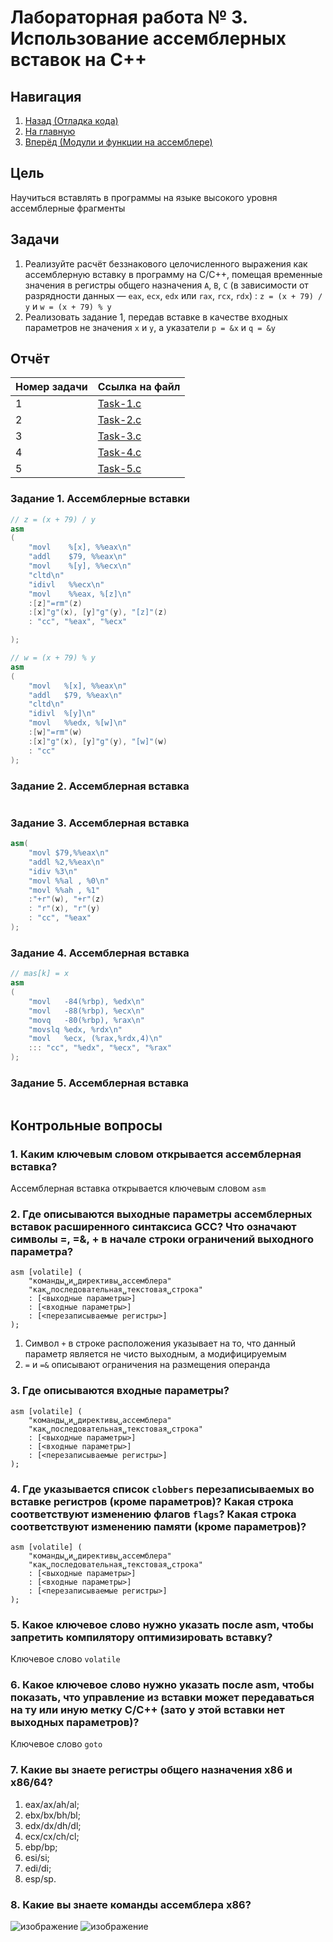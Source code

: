 # Лабораторная работа № 3. Использование ассемблерных вставок на С++

## Навигация

1. [Назад (Отладка кода)](https://github.com/konsilerinos/ACS-labs/blob/main/Lab_2/Lab_2.md)
2. [На главную](https://github.com/konsilerinos/ACS-labs)
3. [Вперёд (Модули и функции на ассемблере)](https://github.com/konsilerinos/ACS-labs/blob/main/Lab_4/Lab_4.md)

## Цель

Научиться вставлять в программы на языке высокого уровня ассемблерные фрагменты

## Задачи

1. Реализуйте расчёт беззнакового целочисленного выражения как ассемблерную вставку в программу на C/C++, помещая временные значения в регистры общего назначения `A`, `B`, `C` (в зависимости от разрядности данных — `eax`, `ecx`, `edx` или `rax`, `rcx`, `rdx`) : `z = (x + 79) / y` и `w = (x + 79) % y`
2. Реализовать задание 1, передав вставке в качестве входных параметров не значения `x` и `y`, а указатели `p = &x` и `q = &y`

## Отчёт

| Номер задачи | Ссылка на файл                                                                        |
| ------------ | ------------------------------------------------------------------------------------- |
| 1            | [Task-1.c](https://github.com/konsilerinos/ACS-labs/blob/main/Lab_3/Sources/Task-1.c) |
| 2            | [Task-2.c](https://github.com/konsilerinos/ACS-labs/blob/main/Lab_3/Sources/Task-2.c) |
| 3            | [Task-3.c](https://github.com/konsilerinos/ACS-labs/blob/main/Lab_3/Sources/Task-3.c) |
| 4            | [Task-4.c](https://github.com/konsilerinos/ACS-labs/blob/main/Lab_3/Sources/Task-4.c) |
| 5            | [Task-5.c](https://github.com/konsilerinos/ACS-labs/blob/main/Lab_3/Sources/Task-5.c) |

### Задание 1. Ассемблерные вставки
```C++
// z = (x + 79) / y
asm
(
    "movl    %[x], %%eax\n"
    "addl    $79, %%eax\n"
    "movl    %[y], %%ecx\n"
    "cltd\n"
    "idivl   %%ecx\n"
    "movl    %%eax, %[z]\n"
    :[z]"=rm"(z)
    :[x]"g"(x), [y]"g"(y), "[z]"(z)
    : "cc", "%eax", "%ecx"

);
```
```C++
// w = (x + 79) % y
asm
(
    "movl   %[x], %%eax\n"
    "addl   $79, %%eax\n"
    "cltd\n"
    "idivl  %[y]\n"
    "movl   %%edx, %[w]\n"
    :[w]"=rm"(w)
    :[x]"g"(x), [y]"g"(y), "[w]"(w)
    : "cc"
);
```

### Задание 2. Ассемблерная вставка
```C++

```

### Задание 3. Ассемблерная вставка
```C++
asm(
	"movl $79,%%eax\n"
	"addl %2,%%eax\n"
	"idiv %3\n"
	"movl %%al , %0\n"
	"movl %%ah , %1"
	:"+r"(w), "+r"(z)
	: "r"(x), "r"(y)
	: "cc", "%eax"
);
```

### Задание 4. Ассемблерная вставка
```C++
// mas[k] = x
asm
(
    "movl	-84(%rbp), %edx\n"
    "movl	-88(%rbp), %ecx\n"
    "movq	-80(%rbp), %rax\n"
    "movslq	%edx, %rdx\n"
    "movl	%ecx, (%rax,%rdx,4)\n"
    ::: "cc", "%edx", "%ecx", "%rax"
);
```

### Задание 5. Ассемблерная вставка
```C++

```

## Контрольные вопросы

### 1. Каким ключевым словом открывается ассемблерная вставка?

Ассемблерная вставка открывается ключевым словом ```asm```

### 2. Где описываются выходные параметры ассемблерных вставок расширенного синтаксиса GCC? Что означают символы =, =&, + в начале строки ограничений выходного параметра?

```
asm [volatile] (
    "команды␣и␣директивы␣ассемблера"
    "как␣последовательная␣текстовая␣строка"
    : [<выходные параметры>] 
    : [<входные параметры>] 
    : [<перезаписываемые регистры>]
);
```

1. Символ `+` в строке расположения указывает на то, что данный параметр является не чисто выходным, а модифицируемым
2. `=` и `=&` описывают ограничения на размещения операнда

### 3. Где описываются входные параметры?

```
asm [volatile] (
    "команды␣и␣директивы␣ассемблера"
    "как␣последовательная␣текстовая␣строка"
    : [<выходные параметры>] 
    : [<входные параметры>] 
    : [<перезаписываемые регистры>]
);
```

### 4. Где указывается список `clobbers` перезаписываемых во вставке регистров (кроме параметров)? Какая строка соответствуют изменению флагов `flags`? Какая строка соответствуют изменению памяти (кроме параметров)?

```
asm [volatile] (
    "команды␣и␣директивы␣ассемблера"
    "как␣последовательная␣текстовая␣строка"
    : [<выходные параметры>] 
    : [<входные параметры>] 
    : [<перезаписываемые регистры>]
);
```

### 5. Какое ключевое слово нужно указать после asm, чтобы запретить компилятору оптимизировать вставку?

Ключевое слово `volatile`

### 6. Какое ключевое слово нужно указать после asm, чтобы показать, что управление из вставки может передаваться на ту или иную метку C/C++ (зато у этой вставки нет выходных параметров)?

Ключевое слово `goto`

### 7. Какие вы знаете регистры общего назначения x86 и x86/64?

1. eax/ax/ah/al;
2. ebx/bx/bh/bl;
3. edx/dx/dh/dl;
4. ecx/cx/ch/cl;
5. ebp/bp;
6. esi/si;
7. edi/di;
8. esp/sp.

### 8. Какие вы знаете команды ассемблера x86?

![изображение](https://user-images.githubusercontent.com/78896451/137224261-e3f95ea3-402f-4844-8810-e30df06f55f8.png)
![изображение](https://user-images.githubusercontent.com/78896451/137224305-d180b6ba-b4f8-47a2-9569-4cd3c2dee2ba.png)
